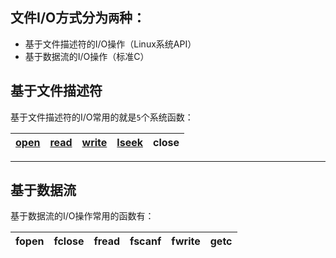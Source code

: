 ## 文件I/O方式分为`两`种：
* 基于文件描述符的I/O操作（Linux系统API）
* 基于数据流的I/O操作（标准C）

## 基于文件描述符
基于文件描述符的I/O常用的就是`5`个系统函数：

|[open][1]|[read][2]|[write][3]|[lseek][4]| close
|----|----|-----|-----|-----

*****
[1]:open.md 
[2]:read.md
[3]:write.md
[4]:lseek.md

## 基于数据流
基于数据流的I/O操作常用的函数有：

|fopen|fclose|fread|fscanf|fwrite|getc
|-----|------|-----|------|-----|-----


